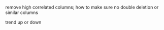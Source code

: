 
remove high correlated columns; how to make sure no double deletion
or similar columns

trend up or down
